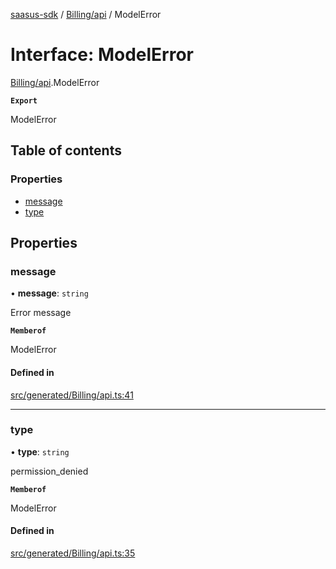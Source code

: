 [saasus-sdk](../README.md) / [Billing/api](../modules/Billing_api.md) / ModelError

# Interface: ModelError

[Billing/api](../modules/Billing_api.md).ModelError

**`Export`**

ModelError

## Table of contents

### Properties

- [message](Billing_api.ModelError.md#message)
- [type](Billing_api.ModelError.md#type)

## Properties

### message

• **message**: `string`

Error message

**`Memberof`**

ModelError

#### Defined in

[src/generated/Billing/api.ts:41](https://github.com/saasus-platform/saasus-sdk-javascript/blob/55abc15/src/generated/Billing/api.ts#L41)

___

### type

• **type**: `string`

permission_denied

**`Memberof`**

ModelError

#### Defined in

[src/generated/Billing/api.ts:35](https://github.com/saasus-platform/saasus-sdk-javascript/blob/55abc15/src/generated/Billing/api.ts#L35)

